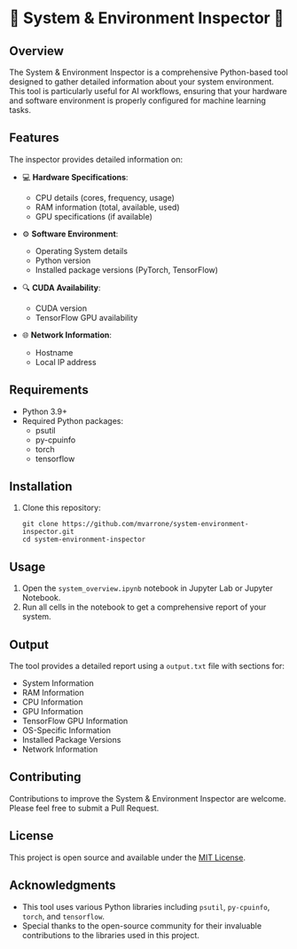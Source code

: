 # 🧠 System & Environment Inspector 🚀

## Overview

The System & Environment Inspector is a comprehensive Python-based tool designed to gather detailed information about your system environment. This tool is particularly useful for AI workflows, ensuring that your hardware and software environment is properly configured for machine learning tasks.

## Features

The inspector provides detailed information on:

- 💻 **Hardware Specifications**: 
  - CPU details (cores, frequency, usage)
  - RAM information (total, available, used)
  - GPU specifications (if available)

- ⚙️ **Software Environment**: 
  - Operating System details
  - Python version
  - Installed package versions (PyTorch, TensorFlow)

- 🔍 **CUDA Availability**: 
  - CUDA version
  - TensorFlow GPU availability

- 🌐 **Network Information**: 
  - Hostname
  - Local IP address

## Requirements

- Python 3.9+
- Required Python packages:
  - psutil
  - py-cpuinfo
  - torch
  - tensorflow

## Installation

1. Clone this repository:
   ```
   git clone https://github.com/mvarrone/system-environment-inspector.git
   cd system-environment-inspector
   ```

## Usage

1. Open the `system_overview.ipynb` notebook in Jupyter Lab or Jupyter Notebook.
2. Run all cells in the notebook to get a comprehensive report of your system.

## Output

The tool provides a detailed report using a `output.txt` file with sections for:

- System Information
- RAM Information
- CPU Information
- GPU Information
- TensorFlow GPU Information
- OS-Specific Information
- Installed Package Versions
- Network Information

## Contributing

Contributions to improve the System & Environment Inspector are welcome. Please feel free to submit a Pull Request.

## License

This project is open source and available under the [MIT License](LICENSE).

## Acknowledgments

- This tool uses various Python libraries including `psutil`, `py-cpuinfo`, `torch`, and `tensorflow`.
- Special thanks to the open-source community for their invaluable contributions to the libraries used in this project.